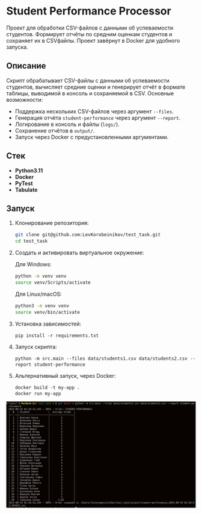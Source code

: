 # Student Performance Processor

Проект для обработки CSV-файлов с данными об успеваемости студентов. Формирует отчёты по средним оценкам студентов и сохраняет их в CSVфайлы. Проект завёрнут в Docker для удобного запуска.

## Описание

Скрипт обрабатывает CSV-файлы с данными об успеваемости студентов, вычисляет средние оценки и генерирует отчёт в формате таблицы, выводимой в консоль и сохраняемой в CSV. Основные возможности:
- Поддержка нескольких CSV-файлов через аргумент `--files`.
- Генерация отчёта `student-performance` через аргумент `--report`.
- Логирование в консоль и файлы (`logs/`).
- Сохранение отчётов в `output/`.
- Запуск через Docker с предустановленными аргументами.

## Стек

- **Python3.11**
- **Docker**
- **PyTest**
- **Tabulate**

## Запуск

1. Клонирование репозитория:

   ```bash
   git clone git@github.com:LevKorobeinikov/test_task.git
   cd test_task
   ```

2. Создать и активировать виртуальное окружение:

   Для Windows:

   ```bash
   python -m venv venv
   source venv/Scripts/activate
   ```

   Для Linux/macOS:

   ```bash
   python3 -m venv venv
   source venv/bin/activate
   ```

3. Установка зависимостей:
   ```bach
   pip install -r requirements.txt
   ```

4. Запуск скрипта:
    ```bach
   python -m src.main --files data/students1.csv data/students2.csv --report student-performance
   ```

5. Альтернативный запуск, через Docker:
    ```bach
    docker build -t my-app .
    docker run my-app
   ```

![Резултат](result_images/screen.png)
 
